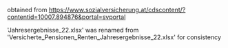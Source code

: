 obtained from https://www.sozialversicherung.at/cdscontent/?contentid=10007.894876&portal=svportal

'Jahresergebnisse_22.xlsx' was renamed from 'Versicherte_Pensionen_Renten_Jahresergebnisse_22.xlsx' for consistency